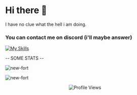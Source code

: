 <h1 align="left">Hi there 👋</h1>

I have no clue what the hell i am doing.

<h3 align="left">
  You can contact me on discord (i'll maybe answer)
</h3>

[![My Skills](https://skillicons.dev/icons?i=js,html,css,azure,codepen,flask,git,github,gmail,idea,instagram,linkedin,mysql,php,ps,pycharm,py,raspberrypi,stackoverflow,threejs,twitter,vscode,windows)](https://skillicons.dev)

-- SOME STATS --

![new-fort](https://github-readme-stats.vercel.app/api?username=New-Fort&show_icons=true&theme=tokyonight&hide=["issues"])

![new-fort](https://github-readme-stats.vercel.app/api/top-langs?username=New-Fort&show_icons=true&theme=tokyonight&layout=compact)

<p align="center">
    <img src="https://visitcount.itsvg.in/api?id=New-Fort&label=Profile%20Views&color=2&icon=8&pretty=false" alt="Profile Views" />
</p>
